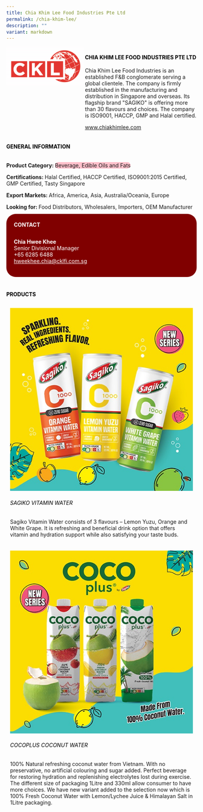 ```yaml
---
title: Chia Khim Lee Food Industries Pte Ltd
permalink: /chia-khim-lee/
description: ""
variant: markdown
---
```

<div class="flex-paragraph">
	<div style="display: flex; flex-wrap: wrap;" class="flex-container">
		<div style="flex: 1 1 40%; display: block;" class="card sgds">
			<img src="/images/Chia%20Khim%20Lee/chia_khim_lee_logo.jpg">
		</div>
		<div style="flex: 1 1 58%; display: block; margin-left: 3px" class="card-sgds">
			<h4 style="text-transform: uppercase; color: black;"><b>Chia Khim Lee Food Industries Pte Ltd</b></h4>
			<p>Chia Khim Lee Food Industries is an established F&amp;B conglomerate serving a global clientele. The company is firmly established in the manufacturing and distribution in Singapore and overseas. Its flagship brand "SAGIKO" is offering more than 30 flavours and choices. The company is ISO9001, HACCP, GMP and Halal certified.</p>
			<p><a target="_blank" href="https://www.chiakhimlee.com">www.chiakhimlee.com</a></p>
		</div>
	</div>
</div>

<h4 style="text-transform: uppercase; color: black;">
	<b>General Information</b>
</h4>
<div style="display: flex; flex-wrap: wrap;" class="flex-container">
	<div style="flex: 1 1 65%; display: block; align-self: stretch" class="card sgds">
		<div class="flex-paragraph">
			<p>
				<b>Product Category: </b>
				<span style="background-color: pink; border-radius: 10px;">Beverage, Edible Oils and Fats</span>
			</p>
			<p>
				<b>Certifications: </b>Halal Certified, HACCP Certified, ISO9001:2015 Certified, GMP Certified, Tasty Singapore
			</p>
			<p>
				<b>Export Markets: </b>Africa, America, Asia, Australia/Oceania, Europe
			</p>
			<p style="margin-bottom: 10px;">
				<b>Looking for: </b>Food Distributors, Wholesalers, Importers, OEM Manufacturer
			</p>
		</div>
	</div>
	<div style="flex: 1 1 35%; padding: 10px; display: block; background-color: maroon; border-radius: 25px; align-self: center;" class="card sgds">
		<h4 style="color: white; margin-top: 10px; margin-left: 10px;">CONTACT</h4>
		<div class="flex-paragraph">
			<p style="padding: 10px; color: white;">
				<b>Chia Hwee Khee</b>
				<br>Senior Divisional Manager<br>+65 6285 6488<br>
				<a style="color: white;" href="mailto:hweekhee.chia@cklfi.com.sg">hweekhee.chia@cklfi.com.sg</a>
			</p>
		</div>
	</div>
</div>
<br>
<h4 style="text-transform: uppercase; color: black;">
	<b>Products</b>
</h4>
<div style="display: flex; flex-wrap: wrap;">
	<div style="flex: 1 1 47%; margin: 10px; display: block;" class="card sgds">
		<div style="display: block;" class="flex-image">
			<img src="/images/Chia%20Khim%20Lee/chia_khim_lee_product_01.jpg">
		</div>
		<div class="flex-paragraph">
			<h6 style="text-transform: uppercase; color: black;">Sagiko Vitamin Water</h6>
			<p>Sagiko Vitamin Water consists of 3 flavours – Lemon Yuzu, Orange and White Grape. It is refreshing and beneficial drink option that offers vitamin and hydration support while also satisfying your taste buds.</p>
		</div>
	</div>
	<div style="flex: 1 1 47%; margin: 10px; display: block;" class="card sgds">
		<div style="display: block;" class="flex-image">
			<img src="/images/Chia%20Khim%20Lee/chia_khim_lee_product_02.jpg">
		</div>
		<div class="flex-paragraph">
			<h6 style="text-transform: uppercase; color: black;">Cocoplus Coconut Water</h6>
			<p>100% Natural refreshing coconut water from Vietnam. With no preservative, no artificial colouring and sugar added.  Perfect beverage for restoring hydration and replenishing electrolytes lost during exercise. The different size of packaging 1Litre and 330ml allow consumer to have more choices. We have new variant added to the selection now which is 100% Fresh Coconut Water with Lemon/Lychee Juice &amp; Himalayan Salt in 1Litre packaging.</p>
		</div>
	</div>
</div>